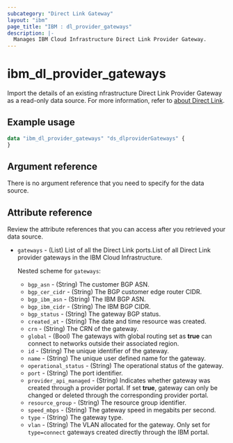```yaml
---
subcategory: "Direct Link Gateway"
layout: "ibm"
page_title: "IBM : dl_provider_gateways"
description: |-
  Manages IBM Cloud Infrastructure Direct Link Provider Gateway.
---
```


# ibm_dl_provider_gateways

Import the details of an existing nfrastructure Direct Link Provider Gateway as a read-only data source.  For more information, refer to [about Direct Link](https://cloud.ibm.com/docs/dl?topic=dl-dl-about#use-case-connect).


## Example usage

```terraform
data "ibm_dl_provider_gateways" "ds_dlproviderGateways" {
}
```


## Argument reference
There is no argument reference that you need to specify for the data source. 


## Attribute reference
Review the attribute references that you can access after you retrieved your data source.

- `gateways` - (List) List of all the Direct Link ports.List of all Direct Link provider gateways in the IBM Cloud Infrastructure.

  Nested scheme for `gateways`:
  - `bgp_asn` - (String) The customer BGP ASN.
  - `bgp_cer_cidr` - (String) The BGP customer edge router CIDR.
  - `bgp_ibm_asn` - (String) The IBM BGP ASN.
  - `bgp_ibm_cidr` - (String) The IBM BGP CIDR.
  - `bgp_status` - (String) The gateway BGP status.
  - `created_at` - (String) The date and time resource was created.
  - `crn` - (String) The CRN of the gateway.
  - `global` - (Bool) The gateways with global routing set as **true** can connect to networks outside their associated region.
  - `id` - (String) The unique identifier of the gateway.
  - `name` - (String) The unique user defined name for the gateway.
  - `operational_status` - (String) The operational status of the gateway.
  - `port` - (String) The port identifier.
  - `provider_api_managed` - (String)  Indicates whether gateway was created through a provider portal. If set **true**, gateway can only be changed or deleted through the corresponding provider portal.
  - `resource_group` - (String) The resource group identifier.
  - `speed_mbps` - (String) The gateway speed in megabits per second.
  - `type` - (String) The gateway type.
  - `vlan` - (String) The VLAN allocated for the gateway. Only set for `type=connect` gateways created directly through the IBM portal.
